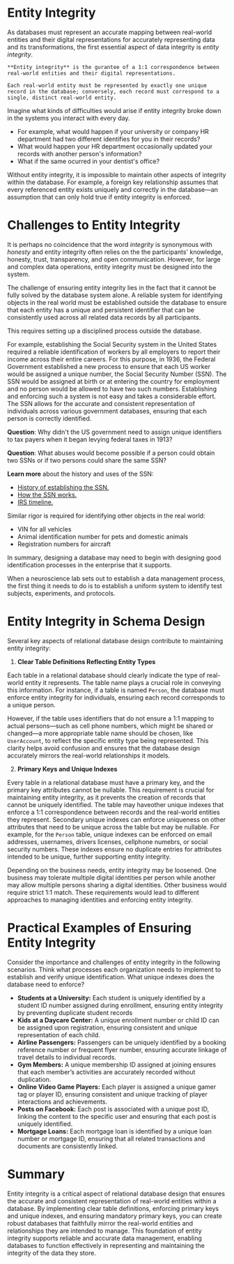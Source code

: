 # Entity Integrity

As databases must represent an accurate mapping between real-world entities and their digital representations for accurately representing data and its transformations, the first essential aspect of data integrity is *entity integrity*.

```{card}
**Entity integrity** is the gurantee of a 1:1 correspondence between real-world entities and their digital representations.

Each real-world entity must be represented by exactly one unique record in the database; conversely, each record must correspond to a single, distinct real-world entity.
```

Imagine what kinds of difficulties would arise if entity integrity broke down in the systems you interact with every day.
* For example, what would happen if your university or company HR department had two different identifies for you in their records?
* What would happen your HR department occasionally updated your records with another person's information?  
* What if the same ocurred in your dentist's office?

Without entity integrity, it is impossible to maintain other aspects of integrity within the database.
For example, a foreign key relationship assumes that every referenced entity exists uniquely and correctly in the database—an assumption that can only hold true if entity integrity is enforced.

# Challenges to Entity Integrity
It is perhaps no coincidence that the word *integrity* is synonymous with *honesty* and entity integrity often relies on the the participants' knowledge, honesty, trust, transparency, and open communication.
However, for large and complex data operations, entity integrity must be designed into the system.

The challenge of ensuring entity integrity lies in the fact that it cannot be fully solved by the database system alone.
A reliable system for identifying objects in the real world must be established outside the database to ensure that each entity has a unique and persistent identifier that can be consistently used across all related data records by all participants.

This requires setting up a disciplined process outside the database.

For example, establishing the Social Security system in the United States required a reliable identification of workers by all employers to report their income across their entire careers.
For this purpose, in 1936, the Federal Government established a new process to ensure that each US worker would be assigned a unique number, the Social Security Number (SSN).
The SSN would be assigned at birth or at entering the country for employment and no person would be allowed to have two such numbers. 
Establishing and enforcing such a system is not easy and takes a considerable effort.
The SSN allows for the accurate and consistent representation of individuals across various government databases, ensuring that each person is correctly identified. 

**Question**: Why didn't the US government need to assign unique identifiers to tax payers when it began levying federal taxes in 1913?

**Question**: What abuses would become possible if a person could obtain two SSNs or if two persons could share the same SSN?

**Learn more** about the history and uses of the SSN:
  * [History of establishing the SSN.](https://www.ssa.gov/history/ssn/firstcard.html)
  * [How the SSN works.](https://www.ssa.gov/policy/docs/ssb/v69n2/v69n2p55.html)
  * [IRS timeline.](https://www.irs.gov/irs-history-timeline)

Similar rigor is required for identifying other objects in the real world:
* VIN for all vehicles
* Animal identification number for pets and domestic animals
* Registration numbers for aircraft

In summary, designing a database may need to begin with designing good identification processes in the enterprise that it supports.

When a neuroscience lab sets out to establish a data management process, the first thing it needs to do is to establish a uniform system to identify test subjects, experiments, and protocols.

# Entity Integrity in Schema Design

Several key aspects of relational database design contribute to maintaining entity integrity:

1. **Clear Table Definitions Reflecting Entity Types**

Each table in a relational database should clearly indicate the type of real-world entity it represents.
The table name plays a crucial role in conveying this information.
For instance, if a table is named `Person`, the database must enforce entity integrity for individuals, ensuring each record corresponds to a unique person.

However, if the table uses identifiers that do not ensure a 1:1 mapping to actual persons—such as cell phone numbers, which might be shared or changed—a more appropriate table name should be chosen, like `UserAccount`, to reflect the specific entity type being represented.
This clarity helps avoid confusion and ensures that the database design accurately mirrors the real-world relationships it models.

2. **Primary Keys and Unique Indexes**

Every table in a relational database must have a primary key, and the primary key attributes cannot be nullable. This requirement is crucial for maintaining entity integrity, as it prevents the creation of records that cannot be uniquely identified.
The table may haveother unique indexes that enforce a 1:1 correspondence between records and the real-world entities they represent.
Secondary unique indexes can enforce uniqueness on other attributes that need to be unique across the table but may be nullable.
For example, for the `Person` table, unique indexes can be enforced on email addresses, usernames, drivers licenses, cellphone numebrs, or social security numbers.
These indexes ensure no duplicate entries for attributes intended to be unique, further supporting entity integrity.

Depending on the business needs, entity integrity may be loosened.
One business may tolerate multiple digital identities per person while another may allow multiple persons sharing a digital identities. 
Other business would require strict 1:1 match.
These requirements would lead to different approaches to managing identities and enforcing entity integrity.

# Practical Examples of Ensuring Entity Integrity
Consider the importance and challenges of entity integrity in the following scenarios.
Think what processes each organization needs to implement to establish and verify unique identification.
What unique indexes does the database need to enforce?

- **Students at a University:** Each student is uniquely identified by a student ID number assigned during enrollment, ensuring entity integrity by preventing duplicate student records
- **Kids at a Daycare Center:** A unique enrollment number or child ID can be assigned upon registration, ensuring consistent and unique representation of each child.
- **Airline Passengers:** Passengers can be uniquely identified by a booking reference number or frequent flyer number, ensuring accurate linkage of travel details to individual records.
- **Gym Members:** A unique membership ID assigned at joining ensures that each member’s activities are accurately recorded without duplication.
- **Online Video Game Players:** Each player is assigned a unique gamer tag or player ID, ensuring consistent and unique tracking of player interactions and achievements.
- **Posts on Facebook:** Each post is associated with a unique post ID, linking the content to the specific user and ensuring that each post is uniquely identified.
- **Mortgage Loans:** Each mortgage loan is identified by a unique loan number or mortgage ID, ensuring that all related transactions and documents are consistently linked.

# Summary
Entity integrity is a critical aspect of relational database design that ensures the accurate and consistent representation of real-world entities within a database. 
By implementing clear table definitions, enforcing primary keys and unique indexes, and ensuring mandatory primary keys, you can create robust databases that faithfully mirror the real-world entities and relationships they are intended to manage. 
This foundation of entity integrity supports reliable and accurate data management, enabling databases to function effectively in representing and maintaining the integrity of the data they store.
